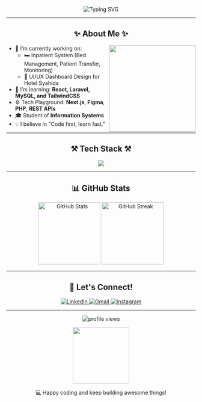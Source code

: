 <!-- Animated Banner -->
<p align="center">
  <img src="https://readme-typing-svg.herokuapp.com?font=Fira+Code&duration=3000&pause=1000&color=00F700&center=true&vCenter=true&width=435&lines=Hello+World!+I'm+Ryan+👨‍💻;Information+System+Student+%F0%9F%93%9A;Web+Developer+in+Progress+%E2%9A%99%EF%B8%8F;Always+Learning+%F0%9F%8D%93" alt="Typing SVG" />
</p>

---

<h2 align="center">✨ About Me ✨</h2>

<img align="right" src="https://media.giphy.com/media/qgQUggAC3Pfv687qPC/giphy.gif" width="230" />

- 🔭 I’m currently working on:
  - 🛏️ Inpatient System (Bed Management, Patient Transfer, Monitoring)
  - 🧾 UI/UX Dashboard Design for Hotel Syahida
- 🌱 I’m learning: **React, Laravel, MySQL, and TailwindCSS**
- ⚙️ Tech Playground: **Next.js**, **Figma**, **PHP**, **REST APIs**
- 🎓 Student of **Information Systems**
- 💡 I believe in "Code first, learn fast."

---

<h2 align="center">⚒️ Tech Stack ⚒️</h2>

<p align="center">
  <img src="https://skillicons.dev/icons?i=html,css,js,react,laravel,mysql,tailwind,figma,php,nextjs,vscode" />
</p>

---

<h2 align="center">📊 GitHub Stats</h2>

<p align="center">
  <img src="https://github-readme-stats.vercel.app/api?username=Ryanarynn&show_icons=true&theme=radical" alt="GitHub Stats" height="165" />
  <img src="https://github-readme-streak-stats.herokuapp.com/?user=Ryanarynn&theme=radical" alt="GitHub Streak" height="165"/>
</p>

---

<h2 align="center">🎯 Let's Connect!</h2>

<p align="center">
  <a href="https://www.linkedin.com/in/Ryan Prananda/" target="_blank">
    <img alt="LinkedIn" src="https://img.shields.io/badge/LinkedIn-blue?style=for-the-badge&logo=linkedin&logoColor=white" />
  </a>
  <a href="mailto:ryanprananda131@gmail.com">
    <img alt="Gmail" src="https://img.shields.io/badge/Gmail-red?style=for-the-badge&logo=gmail&logoColor=white" />
  </a>
  <a href="https://instagram.com/ryanarynn_" target="_blank">
    <img alt="Instagram" src="https://img.shields.io/badge/Instagram-E4405F?style=for-the-badge&logo=instagram&logoColor=white" />
  </a>
</p>

---

<p align="center">
  <img src="https://komarev.com/ghpvc/?username=Ryanarynn&label=Profile+Views&color=0e75b6&style=flat" alt="profile views" />
</p>

<p align="center">
  <img src="https://media.giphy.com/media/3o6gbbuLW76jkt8vIc/giphy.gif" width="150" />
</p>

<p align="center">💻 Happy coding and keep building awesome things!</p>
